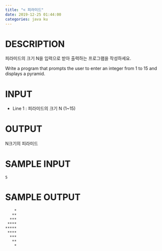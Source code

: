 ```yaml
---
title: "< 피라미드"
date: 2019-12-25 01:44:00
categories: java ku
---
```


# DESCRIPTION
피라미드의 크기 N을 입력으로 받아 출력하는 프로그램을 작성하세요.

Write a program that prompts the user to enter an integer from 1 to 15 and displays a pyramid.

 

# INPUT
* Line 1 : 피라미드의 크기 N (1~15)

 

# OUTPUT
N크기의 피라미드

 

# SAMPLE INPUT
```
5
```

# SAMPLE OUTPUT
```
    *
   **
  ***
 ****
*****
 ****
  ***
   **
    *
```

<script src="https://gist.github.com/DetegiCE/a3faeb2131f0caeb17833f1f9a49a63a.js"></script>
